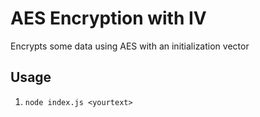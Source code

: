 # AES Encryption with IV

Encrypts some data using AES with an initialization vector

## Usage

1. `node index.js <yourtext>`